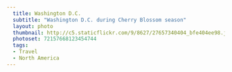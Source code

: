 ```yaml
---
  title: Washington D.C.
  subtitle: "Washington D.C. during Cherry Blossom season"
  layout: photo
  thumbnail: http://c5.staticflickr.com/9/8627/27657340404_bfe404ee98.jpg
  photoset: 72157668123454744
  tags:
  - Travel
  - North America
---
```

